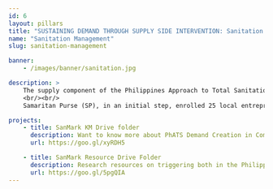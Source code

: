 ```yaml
---
id: 6
layout: pillars
title: "SUSTAINING DEMAND THROUGH SUPPLY SIDE INTERVENTION: Sanitation Marketing"
name: "Sanitation Management"
slug: sanitation-management

banner:
    - /images/banner/sanitation.jpg

description: >
    The supply component of the Philippines Approach to Total Sanitation (PhATS) aims to strengthen local supply chains for sanitation and hygiene goods and services and encourage Sanitation Marketing (SanMark). Through SanMark, suppliers and service providers market their goods and services to rural households, with the aim of increasing demand, improving supply and achieving greater sales and profits.
    <br/><br/>
    Samaritan Purse (SP), in an initial step, enrolled 25 local entrepreneurs in training and coaching on topics such as latrine product fabrication, marketing, and business model development with the goal to enable the entrepreneurs to develop small sanitation businesses which could serve their neighbors with the sanitation products they so desperately need. Sanitation Marketing activities are harmonized with the Demand Creation component of the PhATS program. Before SanMark is introduced in a community, the barangay is “triggered” by the SP Hygiene Promotion team, leading them to reach Zero Open Defecation (ZOD) at, Grade 1 (G1) status (shared latrines), creating a demand for low-cost sanitation products within the community at household level.

projects:
    - title: SanMark KM Drive folder
      description: Want to know more about PhATS Demand Creation in Communities? Check out the latest Knowledge Management Pieces!
      url: https://goo.gl/xyRDH5

    - title: SanMark Resource Drive Folder
      description: Research resources on triggering both in the Philippines and around the world can be found here.
      url: https://goo.gl/5pgQIA
---
```

